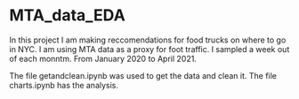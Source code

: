 # MTA_data_EDA


In this project I am making reccomendations for food trucks on where to go in NYC. I am using MTA data as a proxy for foot traffic. I sampled a week out of each monntm. From January 2020 to April 2021. 


The file getandclean.ipynb was used to get the data and clean it. The file charts.ipynb has the analysis. 
